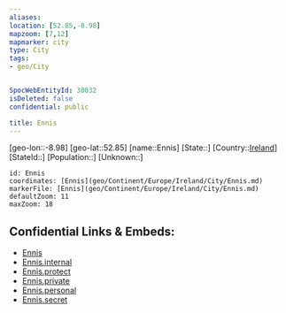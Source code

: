 ```yaml
---
aliases: 
location: [52.85,-8.98]
mapzoom: [7,12] 
mapmarker: city 
type: City
tags:
- geo/City


SpocWebEntityId: 30032
isDeleted: false
confidential: public

title: Ennis
---
```

[geo-lon::-8.98]
[geo-lat::52.85]
[name::Ennis]
[State::]
[Country::[Ireland](geo/Continent/Europe/Ireland.md)]
[StateId::]
[Population::]
[Unknown::]


```leaflet
id: Ennis
coordinates: [Ennis](geo/Continent/Europe/Ireland/City/Ennis.md)
markerFile: [Ennis](geo/Continent/Europe/Ireland/City/Ennis.md)
defaultZoom: 11 
maxZoom: 18
```


## Confidential Links & Embeds: 
- [Ennis](../../../../../../_public/geo/Continent/Europe/Ireland/City/Ennis.md) 
- [Ennis.internal](../../../../../../_internal/geo/Continent/Europe/Ireland/City/Ennis.internal.md) 
- [Ennis.protect](../../../../../../_protect/geo/Continent/Europe/Ireland/City/Ennis.protect.md) 
- [Ennis.private](../../../../../../_private/geo/Continent/Europe/Ireland/City/Ennis.private.md) 
- [Ennis.personal](../../../../../../_personal/geo/Continent/Europe/Ireland/City/Ennis.personal.md) 
- [Ennis.secret](../../../../../../_secret/geo/Continent/Europe/Ireland/City/Ennis.secret.md) 
